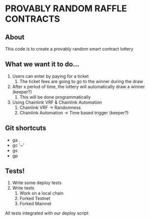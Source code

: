 # PROVABLY RANDOM RAFFLE CONTRACTS

## About

This code is to create a provably random smart contract lottery

## What we want it to do...

1. Users can enter by paying for a ticket
   1. The ticket fees are going to go to the winner during the draw
2. After x period of time, the lottery will automatically draw a winner (keeper?)
   1. This will be done programmatically
3. Using Chainlink VRF & Chainlink Automation
   1. Chainlink VRF -> Randomness
   2. Chainlink Automation -> Time based trigger (keeper?)

## Git shortcuts

- ga .
- gc '~'
- gs
- gp

## Tests!

1. Write some deploy tests
2. Write tests
   1. Work on a local chain
   2. Forked Testnet
   3. Forked Mainnet

All tests integrated with our deploy script
